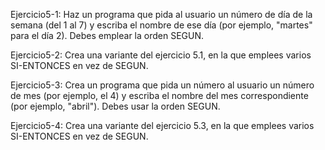 Ejercicio5-1: Haz un programa que pida al usuario un número de día de la semana (del 1 al 7) y escriba el nombre de ese día (por ejemplo, "martes" para el día 2). Debes emplear la orden SEGUN.

Ejercicio5-2: Crea una variante del ejercicio 5.1, en la que emplees varios SI-ENTONCES en vez de SEGUN.

Ejercicio5-3: Crea un programa que pida un número al usuario un número de mes (por ejemplo, el 4) y escriba el nombre del mes correspondiente (por ejemplo, "abril"). Debes usar la orden SEGUN.

Ejercicio5-4: Crea una variante del ejercicio 5.3, en la que emplees varios SI-ENTONCES en vez de SEGUN.